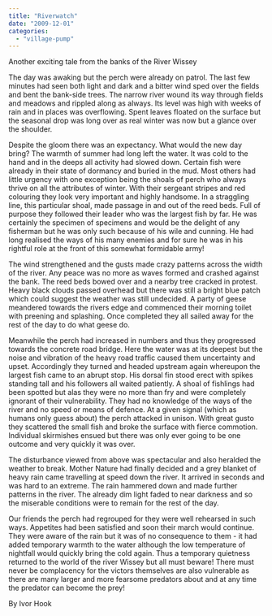 ```yaml
---
title: "Riverwatch"
date: "2009-12-01"
categories: 
  - "village-pump"
---
```


Another exciting tale from the banks of the River Wissey

The day was awaking but the perch were already on patrol. The last few minutes had seen both light and dark and a bitter wind sped over the fields and bent the bank-side trees. The narrow river wound its way through fields and meadows and rippled along as always. Its level was high with weeks of rain and in places was overflowing. Spent leaves floated on the surface but the seasonal drop was long over as real winter was now but a glance over the shoulder.

Despite the gloom there was an expectancy. What would the new day bring? The warmth of summer had long left the water. It was cold to the hand and in the deeps all activity had slowed down. Certain fish were already in their state of dormancy and buried in the mud. Most others had little urgency with one exception being the shoals of perch who always thrive on all the attributes of winter. With their sergeant stripes and red colouring they look very important and highly handsome. In a straggling line, this particular shoal, made passage in and out of the reed beds. Full of purpose they followed their leader who was the largest fish by far. He was certainly the specimen of specimens and would be the delight of any fisherman but he was only such because of his wile and cunning. He had long realised the ways of his many enemies and for sure he was in his rightful role at the front of this somewhat formidable army!

The wind strengthened and the gusts made crazy patterns across the width of the river. Any peace was no more as waves formed and crashed against the bank. The reed beds bowed over and a nearby tree cracked in protest. Heavy black clouds passed overhead but there was still a bright blue patch which could suggest the weather was still undecided. A party of geese meandered towards the rivers edge and commenced their morning toilet with preening and splashing. Once completed they all sailed away for the rest of the day to do what geese do.

Meanwhile the perch had increased in numbers and thus they progressed towards the concrete road bridge. Here the water was at its deepest but the noise and vibration of the heavy road traffic caused them uncertainty and upset. Accordingly they turned and headed upstream again whereupon the largest fish came to an abrupt stop. His dorsal fin stood erect with spikes standing tall and his followers all waited patiently. A shoal of fishlings had been spotted but alas they were no more than fry and were completely ignorant of their vulnerability. They had no knowledge of the ways of the river and no speed or means of defence. At a given signal (which as humans only guess about) the perch attacked in unison. With great gusto they scattered the small fish and broke the surface with fierce commotion. Individual skirmishes ensued but there was only ever going to be one outcome and very quickly it was over.

The disturbance viewed from above was spectacular and also heralded the weather to break. Mother Nature had finally decided and a grey blanket of heavy rain came travelling at speed down the river. It arrived in seconds and was hard to an extreme. The rain hammered down and made further patterns in the river. The already dim light faded to near darkness and so the miserable conditions were to remain for the rest of the day.

Our friends the perch had regrouped for they were well rehearsed in such ways. Appetites had been satisfied and soon their march would continue. They were aware of the rain but it was of no consequence to them - it had added temporary warmth to the water although the low temperature of nightfall would quickly bring the cold again. Thus a temporary quietness returned to the world of the river Wissey but all must beware! There must never be complacency for the victors themselves are also vulnerable as there are many larger and more fearsome predators about and at any time the predator can become the prey!

By Ivor Hook
